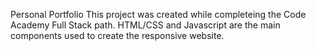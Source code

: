 Personal Portfolio
This project was created while completeing the Code Academy Full Stack path.
HTML/CSS and Javascript are the main components used to create the responsive website.
